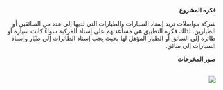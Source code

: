 
<div dir= rtl>
  <b> فكره المشروع </b>

شركة مواصلات تريد إسناد السيارات والطيارات التي لديها إلى عدد من السائقين أو الطيارين. لذلك فكرة التطبيق هي مساعدتهم على إسناد المركبة سواءً كانت سيارة أو طائرة إلى السائق أو الطيار المؤهل لها بحيث يجب إسناد الطائرات إلى طيّار وإسناد السيارات إلى سائق.


<b> صور المخرجات </b>

</br>
<img src = https://a.top4top.io/p_1967aapx51.png >
</div>
